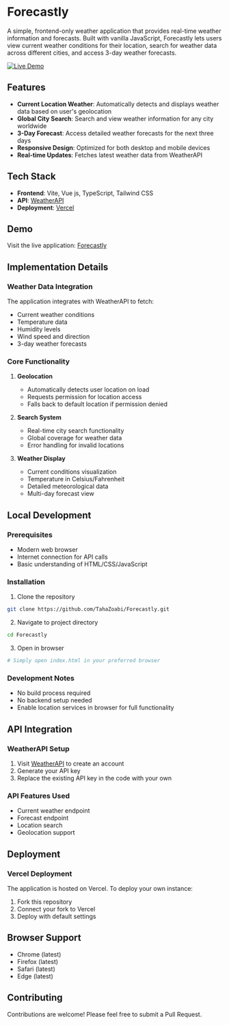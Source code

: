 # Forecastly

A simple, frontend-only weather application that provides real-time weather information and forecasts. Built with vanilla JavaScript, Forecastly lets users view current weather conditions for their location, search for weather data across different cities, and access 3-day weather forecasts.

[![Live Demo](https://img.shields.io/badge/demo-live-brightgreen.svg)](https://forecastly-tau.vercel.app/)

## Features

- **Current Location Weather**: Automatically detects and displays weather data based on user's geolocation
- **Global City Search**: Search and view weather information for any city worldwide
- **3-Day Forecast**: Access detailed weather forecasts for the next three days
- **Responsive Design**: Optimized for both desktop and mobile devices
- **Real-time Updates**: Fetches latest weather data from WeatherAPI

## Tech Stack

- **Frontend**: Vite, Vue js, TypeScript, Tailwind CSS
- **API**: [WeatherAPI](https://www.weatherapi.com/)
- **Deployment**: [Vercel](https://vercel.com/)

## Demo

Visit the live application: [Forecastly](https://forecastly-tau.vercel.app/)

## Implementation Details

### Weather Data Integration

The application integrates with WeatherAPI to fetch:
- Current weather conditions
- Temperature data
- Humidity levels
- Wind speed and direction
- 3-day weather forecasts

### Core Functionality

1. **Geolocation**
   - Automatically detects user location on load
   - Requests permission for location access
   - Falls back to default location if permission denied

2. **Search System**
   - Real-time city search functionality
   - Global coverage for weather data
   - Error handling for invalid locations

3. **Weather Display**
   - Current conditions visualization
   - Temperature in Celsius/Fahrenheit
   - Detailed meteorological data
   - Multi-day forecast view

## Local Development

### Prerequisites

- Modern web browser
- Internet connection for API calls
- Basic understanding of HTML/CSS/JavaScript

### Installation

1. Clone the repository
```bash
git clone https://github.com/TahaZoabi/Forecastly.git
```

2. Navigate to project directory
```bash
cd Forecastly
```

3. Open in browser
```bash
# Simply open index.html in your preferred browser
```

### Development Notes

- No build process required
- No backend setup needed
- Enable location services in browser for full functionality

## API Integration

### WeatherAPI Setup

1. Visit [WeatherAPI](https://www.weatherapi.com/) to create an account
2. Generate your API key
3. Replace the existing API key in the code with your own

### API Features Used

- Current weather endpoint
- Forecast endpoint
- Location search
- Geolocation support

## Deployment

### Vercel Deployment

The application is hosted on Vercel. To deploy your own instance:

1. Fork this repository
2. Connect your fork to Vercel
3. Deploy with default settings

## Browser Support

- Chrome (latest)
- Firefox (latest)
- Safari (latest)
- Edge (latest)


## Contributing

Contributions are welcome! Please feel free to submit a Pull Request.
